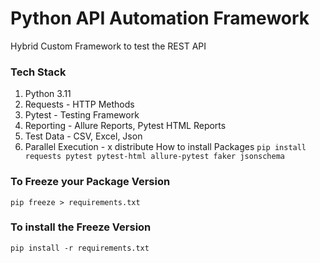 # Python API Automation Framework

Hybrid Custom Framework to test the REST API
### Tech Stack
1. Python 3.11
2. Requests - HTTP Methods
3. Pytest - Testing Framework
4. Reporting - Allure Reports, Pytest HTML Reports
5. Test Data - CSV, Excel, Json
6. Parallel Execution - x distribute
How to install Packages
``pip install requests pytest pytest-html allure-pytest faker jsonschema    
``
### To Freeze your Package Version
``pip freeze > requirements.txt``
### To install the Freeze Version
``pip install -r requirements.txt``